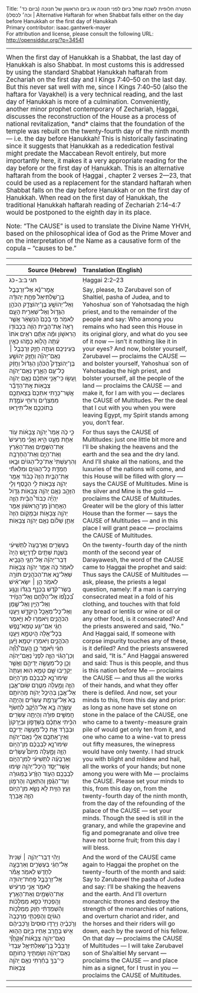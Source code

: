 <html>
<head></head>
<body>
Title: הפטרה חלופית לשבת שחל ביום לפני חנוכה או ביום הראשון של חנוכה (ביום כד׳ וכה׳ לכסלו)‏ | Alternative Haftarah for when Shabbat falls either on the day before Ḥanukkah or the first day of Ḥanukkah<br />
Primary contributor: isaac.gantwerk-mayer<br />
For attribution and license, please consult the following URL: <a href="http://opensiddur.org/?p=34541">http://opensiddur.org/?p=34541</a>
<p />
<hr />

<div class="english" style="font-size: 1.2em;">
When the first day of Ḥanukkah is a Shabbat, the last day of Ḥanukkah is also Shabbat. In most customs this is addressed by using the standard Shabbat Ḥanukkah haftarah from Zechariah on the first day and I Kings 7:40–50 on the last day. But this never sat well with me, since I Kings 7:40–50 (also the haftara for Vayakhel) is a very technical reading, and the last day of Ḥanukkah is more of a culmination. Conveniently, another minor prophet contemporary of Zechariah, Ḥaggai, discusses the reconstruction of the House as a process of national revitalization, *and* claims that the foundation of the temple was rebuilt on the twenty-fourth day of the ninth month — i.e. the day before Ḥanukkah! This is historically fascinating since it suggests that Ḥanukkah as a rededication festival might predate the Maccabean Revolt entirely, but more importantly here, it makes it a very appropriate reading for the day before or the first day of Ḥanukkah. This is an alternative haftarah from the book of Ḥaggai , chapter 2 verses 2—23, that could be used as a replacement for the standard haftarah when Shabbat falls on the day before Ḥanukkah or on the first day of Ḥanukkah. When read on the first day of Ḥanukkah, the traditional Ḥanukkah haftarah reading of Zechariah 2:14–4:7 would be postponed to the eighth day in its place.

Note: “The CAUSE” is used to translate the Divine Name YHVH, based on the philosophical idea of God as the Prime Mover and on the interpretation of the Name as a causative form of the copula – “causes to be.”
</div>

<hr />

<table style="margin-left: auto;margin-right: auto;" class="draggable">
<thead><tr><th id="x" style="text-align: right;">Source (Hebrew)</th><th style="text-align: left;">Translation (English)</th></tr></thead>
<tbody>
<tr><td style="vertical-align:top;">
<div class="liturgy"><span lang="he">
חגי ב:ב-כג
</span></div></td>
 
<td style="vertical-align:top;">
<div class="english">
Ḥaggai 2:2–23
</div></td></tr>


<tr><td style="vertical-align:top;">
<div class="liturgy"><span lang="he">
אֱמׇר־נָ֗א אֶל־זְרֻבָּבֶ֤ל בֶּן־שַׁלְתִּיאֵל֙ פַּחַ֣ת יְהוּדָ֔ה וְאֶל־יְהוֹשֻׁ֥עַ בֶּן־יְהוֹצָדָ֖ק הַכֹּהֵ֣ן הַגָּד֑וֹל וְאֶל־שְׁאֵרִ֥ית הָעָ֖ם לֵאמֹֽר׃ מִ֤י בָֿכֶם֙ הַנִּשְׁאָ֔ר אֲשֶׁ֤ר רָאָה֙ אֶת־הַבַּ֣יִת הַזֶּ֔ה בִּכְבוֹד֖וֹ הָרִאשׁ֑וֹן וּמָ֨ה אַתֶּ֜ם רֹאִ֤ים אֹתוֹ֙ עַ֔תָּה הֲל֥וֹא כָמֹ֛הוּ כְּאַ֖יִן בְּעֵינֵיכֶֽם׃ וְעַתָּ֣ה חֲזַ֣ק זְרֻבָּבֶ֣ל ׀ נְאֻם־יְהֹוָ֡ה וַחֲזַ֣ק יְהוֹשֻׁ֣עַ בֶּן־יְהוֹצָדָק֩ הַכֹּהֵ֨ן הַגָּד֜וֹל וַחֲזַ֨ק כׇּל־עַ֥ם הָאָ֛רֶץ נְאֻם־יְהֹוָ֖ה וַֽעֲשׂ֑וּ כִּֽי־אֲנִ֣י אִתְּכֶ֔ם נְאֻ֖ם יְהֹוָ֥ה צְבָאֽוֹת׃ אֶֽת־הַדָּבָ֞ר אֲשֶׁר־כָּרַ֤תִּי אִתְּכֶם֙ בְּצֵאתְכֶ֣ם מִמִּצְרַ֔יִם וְרוּחִ֖י עֹמֶ֣דֶת בְּתוֹכְכֶ֑ם אַל־תִּירָֽאוּ׃
</span></div></td>
 
<td style="vertical-align:top;">
<div class="english">
Say, please, to Zərubavel son of Shaltiel, pasha of Judea, and to Yəhoshuaʿ son of Yəhotsadaq the high priest, and to the remainder of the people and say: Who among you remains who had seen this House in its original glory, and what do you see of it now — isn’t it nothing like it in your eyes? And now, bolster yourself, Zərubavel — proclaims the CAUSE — and bolster yourself, Yəhoshuaʿ son of Yəhotsadaq the high priest, and bolster yourself, all the people of the land — proclaims the CAUSE — and make it, for I am with you — declares the CAUSE of Multitudes. Per the deal that I cut with you when you were leaving Egypt, my Spirit stands among you, don’t fear.
</div></td></tr>


<tr><td style="vertical-align:top;">
<div class="liturgy"><span lang="he">
כִּ֣י כֹ֤ה אָמַר֙ יְהֹוָ֣ה צְבָא֔וֹת ע֥וֹד אַחַ֖ת מְעַ֣ט הִ֑יא וַאֲנִ֗י מַרְעִישׁ֙ אֶת־הַשָּׁמַ֣יִם וְאֶת־הָאָ֔רֶץ וְאֶת־הַיָּ֖ם וְאֶת־הֶחָרָבָֽה׃ וְהִרְעַשְׁתִּי֙ אֶת־כׇּל־הַגּוֹיִ֔ם וּבָ֖אוּ חֶמְדַּ֣ת כׇּל־הַגּוֹיִ֑ם וּמִלֵּאתִ֞י אֶת־הַבַּ֤יִת הַזֶּה֙ כָּב֔וֹד אָמַ֖ר יְהֹוָ֥ה צְבָאֽוֹת׃ לִ֥י הַכֶּ֖סֶף וְלִ֣י הַזָּהָ֑ב נְאֻ֖ם יְהֹוָ֥ה צְבָאֽוֹת׃ גָּד֣וֹל יִֽהְיֶ֡ה כְּבוֹד֩ הַבַּ֨יִת הַזֶּ֤ה הָאַֽחֲרוֹן֙ מִן־הָ֣רִאשׁ֔וֹן אָמַ֖ר יְהֹוָ֣ה צְבָא֑וֹת וּבַמָּק֤וֹם הַזֶּה֙ אֶתֵּ֣ן שָׁל֔וֹם נְאֻ֖ם יְהֹוָ֥ה צְבָאֽוֹת׃
</span></div></td>
 
<td style="vertical-align:top;">
<div class="english">
For thus says the CAUSE of Multitudes: just one little bit more and I’ll be shaking the heavens and the earth and the sea and the dry land. And I’ll shake all the nations, and the luxuries of the nations will come, and this House will be filled with glory — says the CAUSE of Multitudes. Mine is the silver and Mine is the gold — proclaims the CAUSE of Multitudes. Greater will be the glory of this latter House than the former — says the CAUSE of Multitudes — and in this place I will grant peace — proclaims the CAUSE of Multitudes.
</div></td></tr>


<tr><td style="vertical-align:top;">
<div class="liturgy"><span lang="he">
בְּעֶשְׂרִ֤ים וְאַרְבָּעָה֙ לַתְּשִׁיעִ֔י בִּשְׁנַ֥ת שְׁתַּ֖יִם לְדָרְיָ֑וֶשׁ הָיָה֙ דְּבַר־יְהֹוָ֔ה אֶל־חַגַּ֥י הַנָּבִ֖יא לֵאמֹֽר׃ כֹּ֥ה אָמַ֖ר יְהֹוָ֣ה צְבָא֑וֹת שְׁאַל־נָ֧א אֶת־הַכֹּהֲנִ֛ים תּוֹרָ֖ה לֵאמֹֽר׃ הֵ֣ן ׀ יִשָּׂא־אִ֨ישׁ בְּשַׂר־קֹ֜דֶשׁ בִּכְנַ֣ף בִּגְד֗וֹ וְנָגַ֣ע בִּ֠כְנָפ֠וֹ אֶל־הַלֶּ֨חֶם וְאֶל־הַנָּזִ֜יד וְאֶל־הַיַּ֧יִן וְאֶל־שֶׁ֛מֶן וְאֶל־כׇּל־מַאֲכָ֖ל הֲיִקְדָּ֑שׁ וַיַּעֲנ֧וּ הַכֹּהֲנִ֛ים וַיֹּאמְר֖וּ לֹֽא׃ וַיֹּ֣אמֶר חַגַּ֔י אִם־יִגַּ֧ע טְמֵא־נֶ֛פֶשׁ בְּכׇל־אֵ֖לֶּה הֲיִטְמָ֑א וַיַּעֲנ֧וּ הַכֹּהֲנִ֛ים וַיֹּאמְר֖וּ יִטְמָֽא׃ וַיַּ֨עַן חַגַּ֜י וַיֹּ֗אמֶר כֵּ֣ן הָֽעָם־הַ֠זֶּ֠ה וְכֵן־הַגּ֨וֹי הַזֶּ֤ה לְפָנַי֙ נְאֻם־יְהֹוָ֔ה וְכֵ֖ן כׇּל־מַעֲשֵׂ֣ה יְדֵיהֶ֑ם וַאֲשֶׁ֥ר יַקְרִ֛יבוּ שָׁ֖ם טָמֵ֥א הֽוּא׃ וְעַתָּה֙ שִֽׂימוּ־נָ֣א לְבַבְכֶ֔ם מִן־הַיּ֥וֹם הַזֶּ֖ה וָמָ֑עְלָה מִטֶּ֧רֶם שֽׂוּם־אֶ֛בֶן אֶל־אֶ֖בֶן בְּהֵיכַ֥ל יְהֹוָֽה׃ מִֽהְיוֹתָ֥ם בָּא֙ אֶל־עֲרֵמַ֣ת עֶשְׂרִ֔ים וְהָיְתָ֖ה עֲשָׂרָ֑ה בָּ֣א אֶל־הַיֶּ֗קֶב לַחְשֹׂף֙ חֲמִשִּׁ֣ים פּוּרָ֔ה וְהָיְתָ֖ה עֶשְׂרִֽים׃ הִכֵּ֨יתִי אֶתְכֶ֜ם בַּשִּׁדָּפ֤וֹן וּבַיֵּֽרָקוֹן֙ וּבַבָּרָ֔ד אֵ֖ת כׇּל־מַעֲשֵׂ֣ה יְדֵיכֶ֑ם וְאֵין־אֶתְכֶ֥ם אֵלַ֖י נְאֻם־יְהֹוָֽה׃ שִׂימוּ־נָ֣א לְבַבְכֶ֔ם מִן־הַיּ֥וֹם הַזֶּ֖ה וָמָ֑עְלָה מִיּוֹם֩ עֶשְׂרִ֨ים וְאַרְבָּעָ֜ה לַתְּשִׁיעִ֗י לְמִן־הַיּ֛וֹם אֲשֶׁר־יֻסַּ֥ד הֵֽיכַל־יְהֹוָ֖ה שִׂ֥ימוּ לְבַבְכֶֽם׃ הַע֤וֹד הַזֶּ֙רַע֙ בַּמְּגוּרָ֔ה וְעַד־הַגֶּ֨פֶן וְהַתְּאֵנָ֧ה וְהָרִמּ֛וֹן וְעֵ֥ץ הַזַּ֖יִת לֹ֣א נָשָׂ֑א מִן־הַיּ֥וֹם הַזֶּ֖ה אֲבָרֵֽךְ׃
</span></div></td>
 
<td style="vertical-align:top;">
<div class="english">
On the twenty-fourth day of the ninth month of the second year of Darəyawesh, the word of the CAUSE came to Ḥaggai the prophet and said: Thus says the CAUSE of Multitudes — ask, please, the priests a legal question, namely: If a man is carrying consecrated meat in a fold of his clothing, and touches with that fold any bread or lentils or wine or oil or any other food, is it consecrated? And the priests answered and said, “No.” And Ḥaggai said, If someone with corpse impurity touches any of these, is it defiled? And the priests answered and said, “It is.” And Ḥaggai answered and said: Thus is this people, and thus is this nation before Me — proclaims the CAUSE — and thus all the works of their hands, and what they offer there is defiled. And now, set your minds to this, from this day and prior: as long as none have set stone on stone in the palace of the CAUSE, one who came to a twenty-measure grain pile of would get only ten from it, and one who came to a wine-vat to press out fifty measures, the winepress would have only twenty. I had struck you with blight and mildew and hail, all the works of your hands; but none among you were with Me — proclaims the CAUSE. Please set your minds to this, from this day on, from the twenty-fourth day of the ninth month, from the day of the refounding of the palace of the CAUSE — set your minds. Though the seed is still in the granary, and while the grapevine and fig and pomegranate and olive tree have not borne fruit; from this day I will bless. 
</div></td></tr>


<tr><td style="vertical-align:top;">
<div class="liturgy"><span lang="he">
וַיְהִ֨י דְבַר־יְהֹוָ֤ה ׀ שֵׁנִית֙ אֶל־חַגַּ֔י בְּעֶשְׂרִ֧ים וְאַרְבָּעָ֛ה לַחֹ֖דֶשׁ לֵאמֹֽר׃ אֱמֹ֕ר אֶל־זְרֻבָּבֶ֥ל פַּֽחַת־יְהוּדָ֖ה לֵאמֹ֑ר אֲנִ֣י מַרְעִ֔ישׁ אֶת־הַשָּׁמַ֖יִם וְאֶת־הָאָֽרֶץ׃ וְהָֽפַכְתִּי֙ כִּסֵּ֣א מַמְלָכ֔וֹת וְהִ֨שְׁמַדְתִּ֔י חֹ֖זֶק מַמְלְכ֣וֹת הַגּוֹיִ֑ם וְהָפַכְתִּ֤י מֶרְכָּבָה֙ וְרֹ֣כְבֶ֔יהָ וְיָרְד֤וּ סוּסִים֙ וְרֹ֣כְבֵיהֶ֔ם אִ֖ישׁ בְּחֶ֥רֶב אָחִֽיו׃ בַּיּ֣וֹם הַה֣וּא נְאֻם־יְהֹוָ֣ה צְבָא֡וֹת אֶ֠קָּחֲךָ֠ זְרֻבָּבֶ֨ל בֶּן־שְׁאַלְתִּיאֵ֤ל עַבְדִּי֙ נְאֻם־יְהֹוָ֔ה וְשַׂמְתִּ֖יךָ כַּֽחוֹתָ֑ם כִּֽי־בְךָ֣ בָחַ֔רְתִּי נְאֻ֖ם יְהֹוָ֥ה צְבָאֽוֹת׃
</span></div></td>
 
<td style="vertical-align:top;">
<div class="english">
And the word of the CAUSE came again to Ḥaggai the prophet on the twenty-fourth of the month and said: Say to Zərubavel the pasha of Judea and say: I’ll be shaking the heavens and the earth. And I’ll overturn monarchic thrones and destroy the strength of the monarchies of nations, and overturn chariot and rider, and the horses and their riders will go down, each by the sword of his fellow. On that day — proclaims the CAUSE of Multitudes — I will take Zərubavel son of Shəʾaltiel My servant — proclaims the CAUSE — and place him as a signet, for I trust in you — proclaims the CAUSE of Multitudes.
</div></td></tr>
</tbody></table>

<hr />

&nbsp;
</body>
</html>